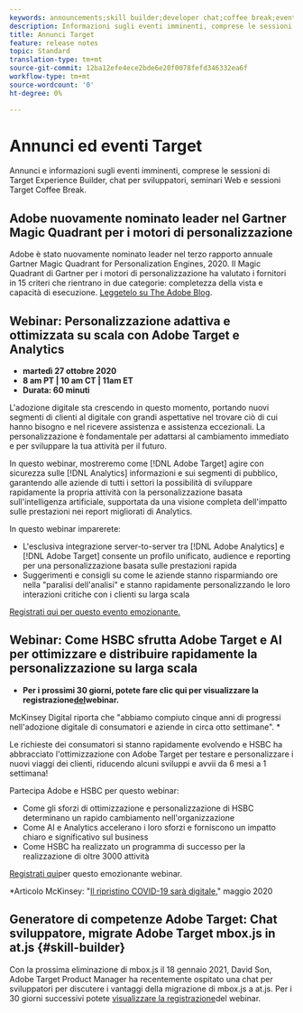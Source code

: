 ```yaml
---
keywords: announcements;skill builder;developer chat;coffee break;events
description: Informazioni sugli eventi imminenti, comprese le sessioni di Target Experience Builder, chat per sviluppatori, seminari Web e sessioni Target Coffee Break.
title: Annunci Target
feature: release notes
topic: Standard
translation-type: tm+mt
source-git-commit: 12ba12efe4ece2bde6e20f0078fefd346332ea6f
workflow-type: tm+mt
source-wordcount: '0'
ht-degree: 0%

---
```



# Annunci ed eventi Target

Annunci e informazioni sugli eventi imminenti, comprese le sessioni di Target Experience Builder, chat per sviluppatori, seminari Web e sessioni Target Coffee Break.

##  Adobe nuovamente nominato leader nel Gartner Magic Quadrant per i motori di personalizzazione

 Adobe è stato nuovamente nominato leader nel terzo rapporto annuale Gartner Magic Quadrant for Personalization Engines, 2020. Il Magic Quadrant di Gartner per i motori di personalizzazione ha valutato i fornitori in 15 criteri che rientrano in due categorie: completezza della vista e capacità di esecuzione. [Leggetelo su The  Adobe Blog](https://theblog.adobe.com/adobe-again-named-leader-in-gartner-magic-quadrant-for-personalization-engines/).

## Webinar: Personalizzazione adattiva e ottimizzata su scala con  Adobe Target e Analytics

* **martedì 27 ottobre 2020**
* **8 am PT | 10 am CT | 11am ET**
* **Durata: 60 minuti**

L&#39;adozione digitale sta crescendo in questo momento, portando nuovi segmenti di clienti al digitale con grandi aspettative nel trovare ciò di cui hanno bisogno e nel ricevere assistenza e assistenza eccezionali. La personalizzazione è fondamentale per adattarsi al cambiamento immediato e per sviluppare la tua attività per il futuro.

In questo webinar, mostreremo come [!DNL Adobe Target] agire con sicurezza sulle [!DNL Analytics] informazioni e sui segmenti di pubblico, garantendo alle aziende di tutti i settori la possibilità di sviluppare rapidamente la propria attività con la personalizzazione basata sull&#39;intelligenza artificiale, supportata da una visione completa dell&#39;impatto sulle prestazioni nei report migliorati di Analytics.

In questo webinar imparerete:

* L&#39;esclusiva integrazione server-to-server tra [!DNL Adobe Analytics] e [!DNL Adobe Target] consente un profilo unificato, audience e reporting per una personalizzazione basata sulle prestazioni rapida
* Suggerimenti e consigli su come le aziende stanno risparmiando ore nella &quot;paralisi dell&#39;analisi&quot; e stanno rapidamente personalizzando le loro interazioni critiche con i clienti su larga scala

[Registrati qui per questo evento emozionante.](https://www.adobeeventsonline.com/Webinar/2020/PersonalizationScale/invite.html)

## Webinar: Come HSBC sfrutta  Adobe Target e AI per ottimizzare e distribuire rapidamente la personalizzazione su larga scala

* **Per i prossimi 30 giorni, potete fare clic qui per visualizzare la registrazione[del](https://seminars.adobeconnect.com/ps4ozlg7qfdy/?proto=true)webinar.**

McKinsey Digital riporta che &quot;abbiamo compiuto cinque anni di progressi nell&#39;adozione digitale di consumatori e aziende in circa otto settimane&quot;. *

Le richieste dei consumatori si stanno rapidamente evolvendo e HSBC ha abbracciato l&#39;ottimizzazione con  Adobe Target per testare e personalizzare i nuovi viaggi dei clienti, riducendo alcuni sviluppi e avvii da 6 mesi a 1 settimana!

Partecipa  Adobe e HSBC per questo webinar:

* Come gli sforzi di ottimizzazione e personalizzazione di HSBC determinano un rapido cambiamento nell&#39;organizzazione
* Come AI e Analytics accelerano i loro sforzi e forniscono un impatto chiaro e significativo sul business
* Come HSBC ha realizzato un programma di successo per la realizzazione di oltre 3000 attività

[Registrati qui](https://hsbc-targetai.experienceleague.adobeevents.com/)per questo emozionante webinar.

*Articolo McKinsey: &quot;[Il ripristino COVID-19 sarà digitale](https://www.mckinsey.com/business-functions/mckinsey-digital/our-insights/the-covid-19-recovery-will-be-digital-a-plan-for-the-first-90-days#),&quot; maggio 2020

##  Generatore di competenze Adobe Target: Chat sviluppatore, migrate  Adobe Target mbox.js in at.js {#skill-builder}

Con la prossima eliminazione di mbox.js il 18 gennaio 2021, David Son,  Adobe Target Product Manager ha recentemente ospitato una chat per sviluppatori per discutere i vantaggi della migrazione di mbox.js a at.js. Per i 30 giorni successivi potete [visualizzare la registrazione](https://seminars.adobeconnect.com/ptdo6mfo6qn6/?proto=true)del webinar.